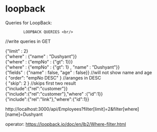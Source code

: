 # loopback

Queries for LoopBack:<br/>

			LOOPBACK QUERIES <br/>

//write queries in GET  <br/>

{"limit" : 2} <br/>
{"where" : {"name" : "Dushyant"}} <br/>
{"where" : {"empNo" : {"gt": 1}}} <br/>
{"where" : {"empNo" : {"gt": 1} , "name" : "Dushyant"}} <br/>
{"fields" : {"name" : false, "age" : false}}	//will not show name and age    <br/>
{ "order": "empNo DESC" }	//aranges in DESC <br/>
{ "skip": 2 }	//skips first two result  <br/>
{"include":{"rel":"customer"}}  <br/>
{"include":{"rel":"customer"},"where" :{"id":1}}  <br/>
{"include":{"rel":"link"},"where":{"id":1}} <br/>

http://localhost:3000/api/Employees?filter[limit]=2&filter[where][name]=Dushyant  <br/>

operator:
https://loopback.io/doc/en/lb2/Where-filter.html  <br/>

